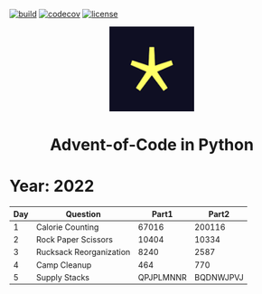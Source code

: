 <div align="left">

[![build](https://github.com/amirhessam88/advent-of-code/actions/workflows/ci.yml/badge.svg)](https://github.com/amirhessam88/advent-of-code/actions/workflows/ci.yml)
[![codecov](https://codecov.io/gh/amirhessam88/advent-of-code/branch/master/graph/badge.svg?token=52TV7OGJOA)](https://codecov.io/gh/amirhessam88/advent-of-code)
[![license](https://img.shields.io/github/license/amirhessam88/advent-of-code)](https://github.com/amirhessam88/advent-of-code/blob/master/LICENSE/)

</div>

<p align="center">
  <a href="https://adventofcode.com">
    <img src="assets/logo.png" width="150"></img>
  </a>
</p>


<div align="center">
<h1 align="center">Advent-of-Code in Python</h1>
</div>

# Year: 2022

| Day | Question                | Part1     | Part2     |
| --- | ----------------------- | --------- | --------- |
| 1   | Calorie Counting        | 67016     | 200116    |
| 2   | Rock Paper Scissors     | 10404     | 10334     |
| 3   | Rucksack Reorganization | 8240      | 2587      |
| 4   | Camp Cleanup            | 464       | 770       |
| 5   | Supply Stacks           | QPJPLMNNR | BQDNWJPVJ |


